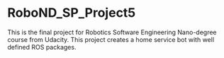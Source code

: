 # RoboND_SP_Project5
This is the final project for Robotics Software Engineering Nano-degree course from Udacity. This project creates a home service bot with well defined ROS packages.
